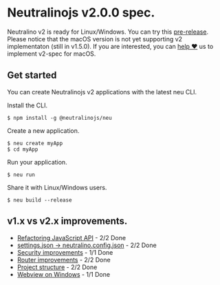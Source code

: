 # Neutralinojs v2.0.0 spec.

Neutralino v2 is ready for Linux/Windows. You can try this [pre-release](https://github.com/neutralinojs/neutralinojs/releases/tag/v2.0.0).
Please notice that the macOS version is not yet supporting v2 implementaton (still in v1.5.0). If you are interested, you can [help ❤️](https://github.com/neutralinojs/neutralinojs/issues/395) us to implement v2-spec for macOS.

## Get started 

You can create Neutralinojs v2 applications with the latest neu CLI.

Install the CLI.

```
$ npm install -g @neutralinojs/neu
```

Create a new application.

```
$ neu create myApp
$ cd myApp
```

Run your application.

```
$ neu run
```

Share it with Linux/Windows users.

```
$ neu build --release
```

## v1.x vs v2.x improvements.

- [Refactoring JavaScript API](js-api-refactoring.md) - 2/2 Done
- [settings.json -> neutralino.config.json](neutralino.config.json.md) - 2/2 Done
- [Security improvements](security.md) - 1/1 Done
- [Router improvements](router.md) - 2/2 Done
- [Project structure](project-structure.md) - 2/2 Done
- [Webview on Windows](webview.md) - 1/1 Done
